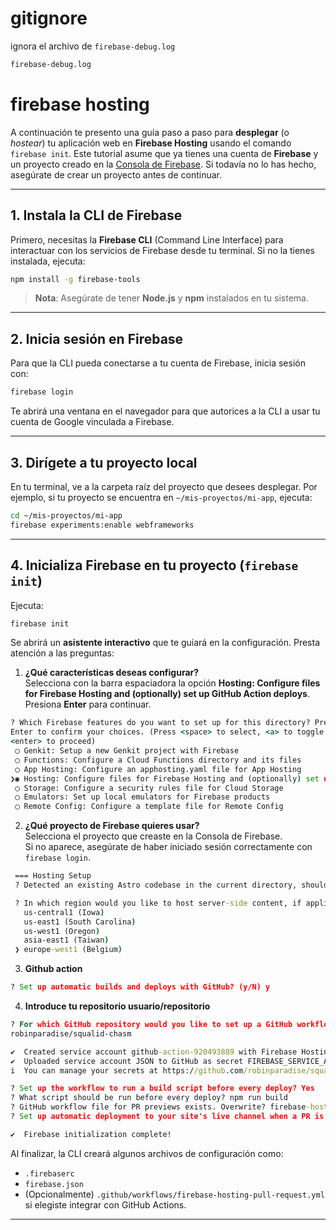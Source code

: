 # gitignore

ignora el archivo de `firebase-debug.log`
  
  ```txt
  firebase-debug.log
  ```
# firebase hosting
A continuación te presento una guía paso a paso para **desplegar** (o _hostear_) tu aplicación web en **Firebase Hosting** usando el comando `firebase init`. Este tutorial asume que ya tienes una cuenta de **Firebase** y un proyecto creado en la [Consola de Firebase](https://console.firebase.google.com/). Si todavía no lo has hecho, asegúrate de crear un proyecto antes de continuar.

---

## **1. Instala la CLI de Firebase**

Primero, necesitas la **Firebase CLI** (Command Line Interface) para interactuar con los servicios de Firebase desde tu terminal. Si no la tienes instalada, ejecuta:

```bash
npm install -g firebase-tools
```

> **Nota**: Asegúrate de tener **Node.js** y **npm** instalados en tu sistema.

---

## **2. Inicia sesión en Firebase**

Para que la CLI pueda conectarse a tu cuenta de Firebase, inicia sesión con:

```bash
firebase login
```

Te abrirá una ventana en el navegador para que autorices a la CLI a usar tu cuenta de Google vinculada a Firebase.

---

## **3. Dirígete a tu proyecto local**

En tu terminal, ve a la carpeta raíz del proyecto que desees desplegar. Por ejemplo, si tu proyecto se encuentra en `~/mis-proyectos/mi-app`, ejecuta:

```bash
cd ~/mis-proyectos/mi-app
firebase experiments:enable webframeworks
```

---

## **4. Inicializa Firebase en tu proyecto (`firebase init`)**

Ejecuta:

```bash
firebase init
```

Se abrirá un **asistente interactivo** que te guiará en la configuración. Presta atención a las preguntas:



1. **¿Qué características deseas configurar?**  
   Selecciona con la barra espaciadora la opción **Hosting: Configure files for Firebase Hosting and (optionally) set up GitHub Action deploys**.  
   Presiona **Enter** para continuar.
```cmd
? Which Firebase features do you want to set up for this directory? Press Space to select features, then 
Enter to confirm your choices. (Press <space> to select, <a> to toggle all, <i> to invert selection, and 
<enter> to proceed)
 ◯ Genkit: Setup a new Genkit project with Firebase
 ◯ Functions: Configure a Cloud Functions directory and its files
 ◯ App Hosting: Configure an apphosting.yaml file for App Hosting
❯◉ Hosting: Configure files for Firebase Hosting and (optionally) set up GitHub Action deploys
 ◯ Storage: Configure a security rules file for Cloud Storage
 ◯ Emulators: Set up local emulators for Firebase products
 ◯ Remote Config: Configure a template file for Remote Config
```

 2. **¿Qué proyecto de Firebase quieres usar?**  
    Selecciona el proyecto que creaste en la Consola de Firebase.  
    Si no aparece, asegúrate de haber iniciado sesión correctamente con `firebase login`.

```cmd
 === Hosting Setup
 ? Detected an existing Astro codebase in the current directory, should we use this? Yes
```
```cmd
 ? In which region would you like to host server-side content, if applicable? 
   us-central1 (Iowa) 
   us-east1 (South Carolina) 
   us-west1 (Oregon) 
   asia-east1 (Taiwan) 
 ❯ europe-west1 (Belgium) 
 ```
 3. **Github action**
 ```cmd
 ? Set up automatic builds and deploys with GitHub? (y/N) y
 ```

 4. **Introduce tu repositorio usuario/repositorio**

 ```cmd
 ? For which GitHub repository would you like to set up a GitHub workflow? (format: user/repository) 
 robinparadise/squalid-chasm

 ✔  Created service account github-action-920493889 with Firebase Hosting admin permissions.
 ✔  Uploaded service account JSON to GitHub as secret FIREBASE_SERVICE_ACCOUNT_EPHEMERA_DAM.
 i  You can manage your secrets at https://github.com/robinparadise/squalid-chasm/settings/secrets.

 ? Set up the workflow to run a build script before every deploy? Yes
 ? What script should be run before every deploy? npm run build
 ? GitHub workflow file for PR previews exists. Overwrite? firebase-hosting-pull-request.yml Y
 ? Set up automatic deployment to your site's live channel when a PR is merged? (Y/n) Y

 ✔  Firebase initialization complete!
 ```

Al finalizar, la CLI creará algunos archivos de configuración como:  
- `.firebaserc`  
- `firebase.json`  
- (Opcionalmente) `.github/workflows/firebase-hosting-pull-request.yml` si elegiste integrar con GitHub Actions.

---

